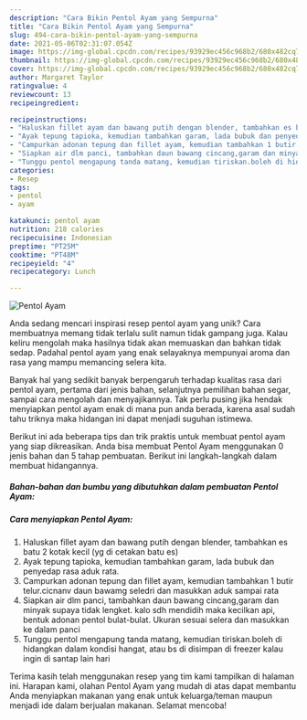 ```yaml
---
description: "Cara Bikin Pentol Ayam yang Sempurna"
title: "Cara Bikin Pentol Ayam yang Sempurna"
slug: 494-cara-bikin-pentol-ayam-yang-sempurna
date: 2021-05-06T02:31:07.054Z
image: https://img-global.cpcdn.com/recipes/93929ec456c968b2/680x482cq70/pentol-ayam-foto-resep-utama.jpg
thumbnail: https://img-global.cpcdn.com/recipes/93929ec456c968b2/680x482cq70/pentol-ayam-foto-resep-utama.jpg
cover: https://img-global.cpcdn.com/recipes/93929ec456c968b2/680x482cq70/pentol-ayam-foto-resep-utama.jpg
author: Margaret Taylor
ratingvalue: 4
reviewcount: 13
recipeingredient:

recipeinstructions:
- "Haluskan fillet ayam dan bawang putih dengan blender, tambahkan es batu 2 kotak kecil (yg di cetakan batu es)"
- "Ayak tepung tapioka, kemudian tambahkan garam, lada bubuk dan penyedap rasa aduk rata."
- "Campurkan adonan tepung dan fillet ayam, kemudian tambahkan 1 butir telur.cicnanv daun bawamg seledri dan masukkan aduk sampai rata"
- "Siapkan air dlm panci, tambahkan daun bawang cincang,garam dan minyak supaya tidak lengket. kalo sdh mendidih maka kecilkan api, bentuk adonan pentol bulat-bulat. Ukuran sesuai selera dan masukkan ke dalam panci"
- "Tunggu pentol mengapung tanda matang, kemudian tiriskan.boleh di hidangkan dalam kondisi hangat, atau bs di disimpan di freezer kalau ingin di santap lain hari"
categories:
- Resep
tags:
- pentol
- ayam

katakunci: pentol ayam 
nutrition: 218 calories
recipecuisine: Indonesian
preptime: "PT25M"
cooktime: "PT48M"
recipeyield: "4"
recipecategory: Lunch

---
```



![Pentol Ayam](https://img-global.cpcdn.com/recipes/93929ec456c968b2/680x482cq70/pentol-ayam-foto-resep-utama.jpg)

Anda sedang mencari inspirasi resep pentol ayam yang unik? Cara membuatnya memang tidak terlalu sulit namun tidak gampang juga. Kalau keliru mengolah maka hasilnya tidak akan memuaskan dan bahkan tidak sedap. Padahal pentol ayam yang enak selayaknya mempunyai aroma dan rasa yang mampu memancing selera kita.

Banyak hal yang sedikit banyak berpengaruh terhadap kualitas rasa dari pentol ayam, pertama dari jenis bahan, selanjutnya pemilihan bahan segar, sampai cara mengolah dan menyajikannya. Tak perlu pusing jika hendak menyiapkan pentol ayam enak di mana pun anda berada, karena asal sudah tahu triknya maka hidangan ini dapat menjadi suguhan istimewa.




Berikut ini ada beberapa tips dan trik praktis untuk membuat pentol ayam yang siap dikreasikan. Anda bisa membuat Pentol Ayam menggunakan 0 jenis bahan dan 5 tahap pembuatan. Berikut ini langkah-langkah dalam membuat hidangannya.

<!--inarticleads1-->

##### Bahan-bahan dan bumbu yang dibutuhkan dalam pembuatan Pentol Ayam:





<!--inarticleads2-->

##### Cara menyiapkan Pentol Ayam:

1. Haluskan fillet ayam dan bawang putih dengan blender, tambahkan es batu 2 kotak kecil (yg di cetakan batu es)
1. Ayak tepung tapioka, kemudian tambahkan garam, lada bubuk dan penyedap rasa aduk rata.
1. Campurkan adonan tepung dan fillet ayam, kemudian tambahkan 1 butir telur.cicnanv daun bawamg seledri dan masukkan aduk sampai rata
1. Siapkan air dlm panci, tambahkan daun bawang cincang,garam dan minyak supaya tidak lengket. kalo sdh mendidih maka kecilkan api, bentuk adonan pentol bulat-bulat. Ukuran sesuai selera dan masukkan ke dalam panci
1. Tunggu pentol mengapung tanda matang, kemudian tiriskan.boleh di hidangkan dalam kondisi hangat, atau bs di disimpan di freezer kalau ingin di santap lain hari




Terima kasih telah menggunakan resep yang tim kami tampilkan di halaman ini. Harapan kami, olahan Pentol Ayam yang mudah di atas dapat membantu Anda menyiapkan makanan yang enak untuk keluarga/teman maupun menjadi ide dalam berjualan makanan. Selamat mencoba!

